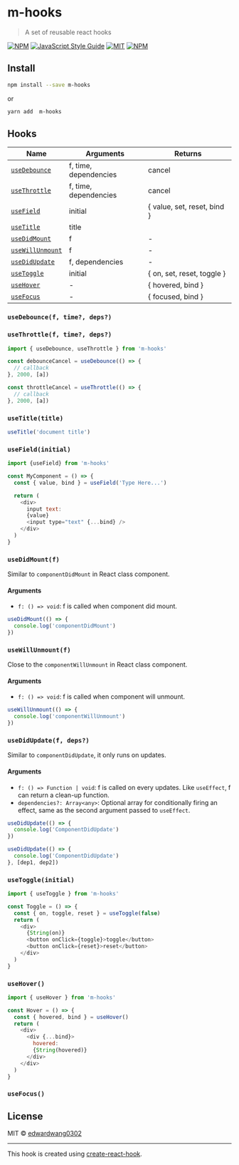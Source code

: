 
# m-hooks

> A set of reusable react hooks

[![NPM](https://img.shields.io/npm/v/m-hooks.svg)](https://www.npmjs.com/package/m-hooks) 
[![JavaScript Style Guide](https://img.shields.io/badge/code_style-standard-brightgreen.svg)](https://standardjs.com)
[![MIT](https://img.shields.io/badge/license-MIT-000000.svg)](https://img.shields.io/badge/license-MIT-000000.svg)
[![NPM](https://img.shields.io/npm/dw/m-hooks)](https://img.shields.io/npm/dw/m-hooks)


## Install

```bash
npm install --save m-hooks
```
or
```bash
yarn add  m-hooks
```

## Hooks

| Name                                                     | Arguments                          | Returns                                                      |
| -------------------------------------------------------- | ---------------------------------- | ------------------------------------------------------------ |
| [`useDebounce`](#useDebouncef-time-deps)                 | f, time, dependencies              | cancel                                                       |
| [`useThrottle`](#useThrottlef-time-deps)                 | f, time, dependencies              | cancel                                                       |
| [`useField`](#useFieldInitial)                           | initial                            | { value, set, reset, bind }                                  |
| [`useTitle`](#useTitleTitle)                             | title                              |                                                            |
| [`useDidMount`](#usedidmountf)                           | f                                  | -                                                            |
| [`useWillUnmount`](#usewillunmountf)                     | f                                  | -                                                            |
| [`useDidUpdate`](#usedidupdatef-deps)                    | f, dependencies                    | -                                                            |
| [`useToggle`](#useToggleInitial)                         | initial                            | { on, set, reset, toggle }                                   |
| [`useHover`](#useHover)                                  | -                                  | { hovered, bind }                                            |
| [`useFocus`](#useFocus)                                  | -                                  | { focused, bind }                                            |

### `useDebounce(f, time?, deps?)`
### `useThrottle(f, time?, deps?)`
```js
import { useDebounce, useThrottle } from 'm-hooks'

const debounceCancel = useDebounce(() => {
  // callback
}, 2000, [a])

const throttleCancel = useThrottle(() => {
  // callback
}, 2000, [a])
```

### `useTitle(title)`
```js
useTitle('document title')
```

### `useField(initial)`
```js
import {useField} from 'm-hooks'

const MyComponent = () => {
  const { value, bind } = useField('Type Here...')

  return (
    <div>
      input text:
      {value}
      <input type="text" {...bind} />
    </div>
  )
}
```

### `useDidMount(f)`
Similar to `componentDidMount` in React class component. 
#### Arguments
- `f: () => void`: f is  called when component did mount.
```js
useDidMount(() => {
  console.log('componentDidMount')
})
```

### `useWillUnmount(f)`
Close to the `componentWillUnmount` in React class component.
#### Arguments
- `f: () => void`: f is called when component will unmount.
```js
useWillUnmount(() => {
  console.log('componentWillUnmount')
})
```

### `useDidUpdate(f, deps?)`
Similar to `componentDidUpdate`, it only runs on updates.
#### Arguments
- `f: () => Function | void`: f is called on every updates. Like `useEffect`, f can return a clean-up function.
- `dependencies?: Array<any>`: Optional array for conditionally firing an effect, same as the second argument passed to `useEffect`.
```js
useDidUpdate(() => {
  console.log('ComponentDidUpdate')
})

useDidUpdate(() => {
  console.log('ComponentDidUpdate')
}, [dep1, dep2])
```

### `useToggle(initial)`
```js
import { useToggle } from 'm-hooks'

const Toggle = () => {
  const { on, toggle, reset } = useToggle(false)
  return (
    <div>
      {String(on)}
      <button onClick={toggle}>toggle</button>
      <button onClick={reset}>reset</button>
    </div>
  )
}
```

### `useHover()`

``` js
import { useHover } from 'm-hooks'

const Hover = () => {
  const { hovered, bind } = useHover()
  return (
    <div>
      <div {...bind}>
        hovered:
        {String(hovered)}
      </div>
    </div>
  )
}
```

### `useFocus()`


## License

MIT © [edwardwang0302](https://github.com/edwardwang0302)

---

This hook is created using [create-react-hook](https://github.com/hermanya/create-react-hook).
